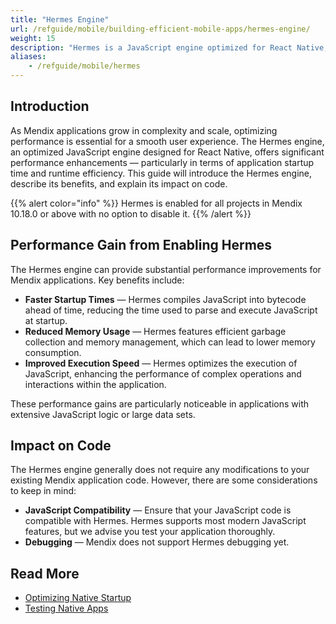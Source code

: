 ```yaml
---
title: "Hermes Engine"
url: /refguide/mobile/building-efficient-mobile-apps/hermes-engine/
weight: 15
description: "Hermes is a JavaScript engine optimized for React Native, enhancing app performance and efficiency."
aliases:
    - /refguide/mobile/hermes
---
```


## Introduction

As Mendix applications grow in complexity and scale, optimizing performance is essential for a smooth user experience. The Hermes engine, an optimized JavaScript engine designed for React Native, offers significant performance enhancements — particularly in terms of application startup time and runtime efficiency. This guide will introduce the Hermes engine, describe its benefits, and explain its impact on code.

{{% alert color="info" %}}
Hermes is enabled for all projects in Mendix 10.18.0 or above with no option to disable it.
{{% /alert %}}

## Performance Gain from Enabling Hermes

The Hermes engine can provide substantial performance improvements for Mendix applications. Key benefits include:

* **Faster Startup Times** — Hermes compiles JavaScript into bytecode ahead of time, reducing the time used to parse and execute JavaScript at startup.
* **Reduced Memory Usage** — Hermes features efficient garbage collection and memory management, which can lead to lower memory consumption.
* **Improved Execution Speed** — Hermes optimizes the execution of JavaScript, enhancing the performance of complex operations and interactions within the application.

These performance gains are particularly noticeable in applications with extensive JavaScript logic or large data sets.

## Impact on Code

The Hermes engine generally does not require any modifications to your existing Mendix application code. However, there are some considerations to keep in mind:

* **JavaScript Compatibility** — Ensure that your JavaScript code is compatible with Hermes. Hermes supports most modern JavaScript features, but we advise you test your application thoroughly.
* **Debugging** — Mendix does not support Hermes debugging yet.

## Read More

* [Optimizing Native Startup](/refguide/mobile/building-efficient-mobile-apps/native-startup/)
* [Testing Native Apps](/refguide/mobile/distributing-mobile-apps/testing-mobile-apps/)
